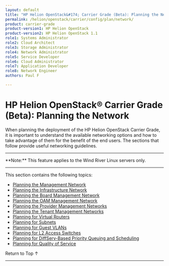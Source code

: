 ```yaml
---
layout: default
title: "HP Helion OpenStack&#174; Carrier Grade (Beta): Planning the Network"
permalink: /helion/openstack/carrier/config/plan/network/
product: carrier-grade
product-version1: HP Helion OpenStack
product-version2: HP Helion OpenStack 1.1
role1: Systems Administrator 
role2: Cloud Architect 
role3: Storage Administrator 
role4: Network Administrator 
role5: Service Developer 
role6: Cloud Administrator 
role7: Application Developer 
role8: Network Engineer 
authors: Paul F

---
```

<!--UNDER REVISION-->

<script>

function PageRefresh {
onLoad="window.refresh"
}

PageRefresh();

</script>

<!-- <p style="font-size: small;"> <a href="/helion/openstack/carrier/services/imaging/overview/">&#9664; PREV</a> | <a href="/helion/openstack/carrier/services/overview/">&#9650; UP</a> | <a href="/helion/openstack/carrier/services/object/overview/"> NEXT &#9654</a> </p> -->

# HP Helion OpenStack&#174; Carrier Grade (Beta): Planning the Network
<!-- From the Titanium Server Admin Guide -->

When planning the deployment of the HP Helion OpenStack Carrier Grade, it is important to understand the available networking options and how to take advantage of them for the benefit of the end users. The sections that follow provide useful networking guidelines.

<hr>
**Note:** This feature applies to the Wind River Linux servers only.
<hr>


This section contains the following topics:

* [Planning the Management Network](/helion/openstack/carrier/configuration/plan/network/mgmt/)
* [Planning the Infrastructure Network](/helion/openstack/carrier/configuration/plan/network/infra/)
* [Planning the Board Management Network](/helion/openstack/carrier/configuration/plan/network/board/)
* [Planning the OAM Management Network](/helion/openstack/carrier/configuration/plan/network/oam/)
* [Planning the Provider Management Networks](/helion/openstack/carrier/configuration/plan/network/provider/)
* [Planning the Tenant Management Networks](/helion/openstack/carrier/configuration/plan/network/tenant/)
* [Planning for Virtual Routers](/helion/openstack/carrier/configuration/plan/network/vrs/)
* [Planning for Subnets](/helion/openstack/carrier/configuration/plan/network/subnets/)
* [Planning for Guest VLANs](/helion/openstack/carrier/configuration/plan/network/guest/vlan/)
* [Planning for L2 Access Switches](/helion/openstack/carrier/configuration/plan/network/guest/l2/)
* [Planning for DiffServ-Based Priority Queuing and Scheduling](/helion/openstack/carrier/configuration/plan/network/guest/diff/)
* [Planning for Quality of Service](/helion/openstack/carrier/configuration/plan/network/guest/qos/)




<a href="#top" style="padding:14px 0px 14px 0px; text-decoration: none;"> Return to Top &#8593; </a>
 
----